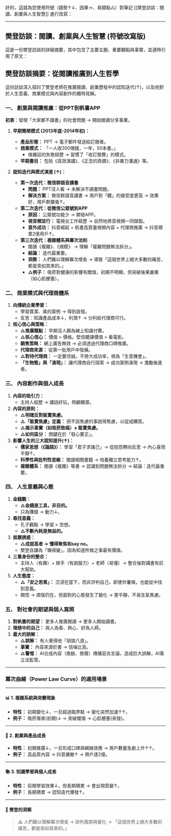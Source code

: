 好的，這就為您使用符號（趨勢↑↓、因果→、易錯點△）對筆記 [[樊登訪談：閱讀、創業與人生智慧]] 進行改寫：

---

## 樊登訪談：閱讀、創業與人生智慧 (符號改寫版)

這是一份樊登訪談的詳細摘要，其中包含了主要主題、重要觀點與事實，並適時引用了原文：

## 樊登訪談摘要：從閱讀推廣到人生哲學

這份訪談深入探討了樊登老師在推廣閱讀、創業歷程中的認知迭代(↑)，以及他對於人生意義、商業模式與內容創作的獨特見解。

### 一、 創業與閱讀推廣：從PPT到帆書APP

**初衷**：發現「大家都不讀書」的社會問題 → 開始閱讀分享事業。

1.  **早期簡陋模式 (2013年底-2014年初)：**
    *   **產品形態：** PPT → 電子郵件發送給訂閱者。
    *   **商業模式：** 「一人收300塊錢，一年，50本書。」
        *   做雜誌的失敗經歷 → 習慣了「收訂閱費」的模式。
    *   **早期書目：** 包括《高效演講》、《正念的奇蹟》、《非暴力溝通》等。

2.  **認知迭代與模式演進 (↑)：**
    *   **第一次迭代：微信群語音講書**
        *   **問題：** PPT沒人看 → 未解決不讀書問題。
        *   **解決方案：** 微信群語音講書 → 用戶對「聽」的接受度更高 → 效果好，用戶群擴張↑。
    *   **第二次迭代：從微信公眾號到APP**
        *   **原因：** 公眾號功能少 → 開發APP。
        *   **視音頻並行：** 電視台工作經歷 → 自然地將音視頻一同錄製。
        *   **意外成功：** 抖音崛起 + 帆書高質量視頻內容 + 代理商推廣 → 抖音積累2億用戶↑。
    *   **第三次迭代：複雜體系與冪次法則**
        *   閱讀《複雜》、《規模》 → 理解「複雜問題無法拆分」。
        *   **結論：** 迭代最重要。
        *   **洞察：** 人們難以理解冪次增長 → 導致「這個世界上絕大多數的痛苦，都是突如其來的。」
        *   **△例子：** 吸菸對健康的影響有閾值，初期不明顯，但突破後果嚴重（如心肌梗塞）。

### 二、 商業模式與代理商體系

1.  **向傳統企業學習：**
    *   學習寶潔、美的案例 → 得到啟發。
    *   反思：知識產品成本↓，利潤↑ → 分利給代理商可行。
2.  **核心信心與策略：**
    *   **△推廣難點：** 早期沒人願為線上知識付費。
    *   **△核心信心：** 價值 > 價格。堅信聽課價值 > 看電影。
    *   **銷售策略：** 網上廣告無效 → 必須透過代理商口碑推廣。
    *   **代理商來源：** 從第一批用戶中發展。
    *   **△對待代理商：** 一定要坦誠，不誇大成功率，視為「生意機會」。
    *   **「生物態」與「湧現」：** 讓代理商自行探索 → 成功案例湧現 → 激勵後進者。

### 三、 內容創作與個人成長

1.  **內容的吸引力：**
    *   主持人經歷 → 講話好玩，照顧聽眾。
2.  **內容的原則：**
    *   **△明確反對販賣焦慮。**
    *   **△「販賣焦慮」定義：** 把不該焦慮的事說得焦慮，以促成購買。
    *   **△揭示事實（如吸菸致癌）≠ 販賣焦慮。**
    *   **△如何區分：** 關鍵在於「發心要正」。
3.  **影響人生的三大認知提升(↑)：**
    *   **儒家思想（《論語》）：** 學習「君子求諸己」→ 從抱怨轉向反思 → 內心喜悅平靜↑。
    *   **科學性與批判性思維：** 閱讀相關書籍 → 培養獨立思考能力↑。
    *   **複雜體系：** 閱讀《複雜》等書 → 認識到問題無法拆分 → 結論：迭代最重要。

### 四、 人生意義與心態

1.  **金錢觀：**
    *   **△金錢是工具，非目的。**
    *   只為賺錢 → 動力↓。
2.  **尋找意義：**
    *   孔子觀點 → 學習 > 空想。
    *   **△不斷內耗是無益的。**
3.  **抵禦誘惑：**
    *   **△成就高者 → 懂得聚焦和say no。**
    *   樊登自謙為「懶得變」，因為知道所做之事最有價值。
4.  **三重身份的整合：**
    *   主持人（有趣）+ 辯手（有說服力）+ 老師（易懂）→ 整合後對講書有巨大幫助。
5.  **人生態度：**
    *   **△「安之若素」：** 沉浸在當下，而非評判自己。即使炸薯條，也能從中找到意義。
    *   開悟 → 煩惱仍在，但面對的心態發生了變化 → 更平靜，不易生氣焦慮。

### 五、 對社會的期望與個人寫照

1.  **對帆書的期望：** 更多人推廣閱讀 → 更多人開始讀書。
2.  **理想中的自己：** 與人為善、熱心、好為人師。
3.  **最大的誤解：**
    *   **△誤解：** 有人覺得他「胡說八道」。
    *   **事實：** 內容來源於書 → 信噪比高。
    *   **△警惕：** AI合成內容（換臉、換聲）傳播惡劣言論，造成巨大誤解，AI需立法監管。

---

### 冪次曲線（Power Law Curve）的適用場景

---

#### 📊 1. 複雜系統與突變現象
*   **特性：** 初期變化↓，一旦超過臨界點 → 變化突然加速↑↑。
*   **例子：** 吸菸傷害(初期)↓ → 突破閾值 → 心肌梗塞(突發)。

---

#### 🚀 2. 創業與產品成長
*   **特性：** 初期推廣↓，一旦形成口碑與網絡效應 → 用戶數量急劇上升↑↑。
*   **例子：** 高品質內容 → 抖音擴散↑ → 用戶達2億。

---

#### 📚 3. 知識學習與個人成長
*   **特性：** 前期學習效果↓，但長期積累 → 會出現質變↑。
*   **例子：** 長期積累 → 認知迭代爆發↑。

---

#### 🧠 樊登的洞察
> **△** 人們難以理解冪次增長 → 誤判風險與變化 → 「這個世界上絕大多數的痛苦，都是突如其來的。」
